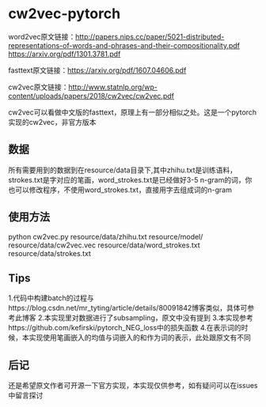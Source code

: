 # cw2vec-pytorch

word2vec原文链接：http://papers.nips.cc/paper/5021-distributed-representations-of-words-and-phrases-and-their-compositionality.pdf
                 https://arxiv.org/pdf/1301.3781.pdf

fasttext原文链接：https://arxiv.org/pdf/1607.04606.pdf

cw2vec原文链接：http://www.statnlp.org/wp-content/uploads/papers/2018/cw2vec/cw2vec.pdf

cw2vec可以看做中文版的fasttext，原理上有一部分相似之处。这是一个pytorch实现的cw2vec，非官方版本

## 数据
所有需要用到的数据到在resource/data目录下,其中zhihu.txt是训练语料，strokes.txt是字对应的笔画，word_strokes.txt是已经做好3-5 n-gram的词，你也可以修改程序，不使用word_strokes.txt，直接用字去组成词的n-gram

## 使用方法
python cw2vec.py resource/data/zhihu.txt resource/model/ resource/data/cw2vec.vec resource/data/word_strokes.txt resource/data/strokes.txt

## Tips
1.代码中构建batch的过程与https://blog.csdn.net/mr_tyting/article/details/80091842博客类似，具体可参考此博客
2.本实现里对数据进行了subsampling，原文中没有提到
3.本实现参考https://github.com/kefirski/pytorch_NEG_loss中的损失函数
4.在表示词的时候，本实现使用笔画嵌入的均值与词嵌入的和作为词的表示，此处跟原文有不同

## 后记
还是希望原文作者可开源一下官方实现，本实现仅供参考，如有疑问可以在issues中留言探讨
